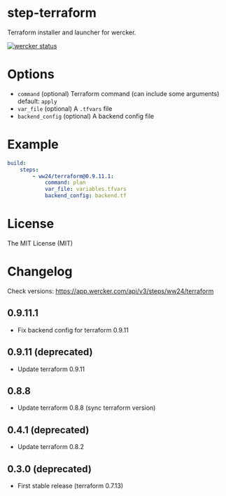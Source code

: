 # step-terraform

Terraform installer and launcher for wercker.

[![wercker status](https://app.wercker.com/status/bd2d39bbc95b4b12caeb5caa3b495660/m/master "wercker status")](https://app.wercker.com/project/byKey/bd2d39bbc95b4b12caeb5caa3b495660)

# Options

- `command` (optional) Terraform command (can include some arguments) default: `apply`
- `var_file` (optional) A `.tfvars` file
- `backend_config` (optional) A backend config file

# Example

```yaml
build:
    steps:
        - ww24/terraform@0.9.11.1:
            command: plan
            var_file: variables.tfvars
            backend_config: backend.tf
```

# License

The MIT License (MIT)

# Changelog
Check versions: https://app.wercker.com/api/v3/steps/ww24/terraform

## 0.9.11.1
- Fix backend config for terraform 0.9.11

## 0.9.11 (deprecated)
- Update terraform 0.9.11

## 0.8.8
- Update terraform 0.8.8 (sync terraform version)

## 0.4.1 (deprecated)
- Update terraform 0.8.2

## 0.3.0 (deprecated)
- First stable release (terraform 0.7.13)
